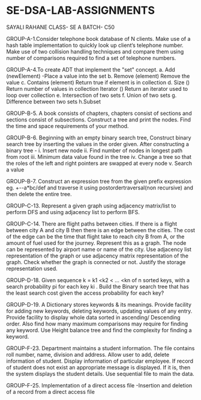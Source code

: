 # SE-DSA-LAB-ASSIGNMENTS
SAYALI RAHANE
CLASS- SE A
BATCH- C50
 
GROUP-A-1.Consider telephone book database of N clients. Make use of a hash table implementation
to quickly look up client‘s telephone number. Make use of two collision handling
techniques and compare them using number of comparisons required to find a set of
telephone numbers.

GROUP-A-4.To create ADT that implement the "set" concept.
a. Add (newElement) -Place a value into the set
b. Remove (element) Remove the value
c. Contains (element) Return true if element is in collection
d. Size () Return number of values in collection Iterator () Return an iterator used to loop
over collection
e. Intersection of two sets
f. Union of two sets
g. Difference between two sets
h.Subset

GROUP-B-5. A book consists of chapters, chapters consist of sections and sections consist of
subsections. Construct a tree and print the nodes. Find the time and space requirements
of your method.

GROUP-B-6. Beginning with an empty binary search tree, Construct binary search tree by inserting the
values in the order given. After constructing a binary tree -
i. Insert new node
ii. Find number of nodes in longest path from root
iii. Minimum data value found in the tree
iv. Change a tree so that the roles of the left and right pointers are swapped at every
node
v. Search a value

GROUP-B-7. Construct an expression tree from the given prefix expression eg. +--a*bc/def and
traverse it using postordertraversal(non recursive) and then delete the entire tree. 

GROUP-C-13. Represent a given graph using adjacency matrix/list to perform DFS and using adjacency
list to perform BFS.

GROUP-C-14. There are flight paths between cities. If there is a flight between city A and city B then
there is an edge between the cities. The cost of the edge can be the time that flight take
to reach city B from A, or the amount of fuel used for the journey. Represent this as a
graph. The node can be represented by airport name or name of the city. Use adjacency
list representation of the graph or use adjacency matrix representation of the graph.
Check whether the graph is connected or not. Justify the storage representation used.

GROUP-D-18. Given sequence k = k1 <k2 < … <kn of n sorted keys, with a search probability pi for each
key ki . Build the Binary search tree that has the least search cost given the access
probability for each key?

GROUP-D-19. A Dictionary stores keywords & its meanings. Provide facility for adding new keywords,
deleting keywords, updating values of any entry. Provide facility to display whole data
sorted in ascending/ Descending order. Also find how many maximum comparisons may
require for finding any keyword. Use Height balance tree and find the complexity for
finding a keyword.

GROUP-F-23. Department maintains a student information. The file contains roll number, name,
division and address. Allow user to add, delete information of student. Display
information of particular employee. If record of student does not exist an appropriate
message is displayed. If it is, then the system displays the student details. Use sequential
file to main the data.

GROUP-F-25. Implementation of a direct access file -Insertion and deletion of a record from a direct
access file

